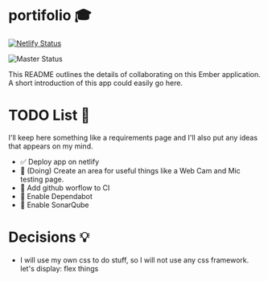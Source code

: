 # portifolio 🎓

[![Netlify Status](https://api.netlify.com/api/v1/badges/7e7b4aa0-c3d7-4e3f-9be4-a55b3bce6d94/deploy-status)](https://app.netlify.com/sites/valgueiro-portifolio/deploys)

![Master Status](https://github.com/Valgueiro/portifolio/workflows/Test%20Package/badge.svg?branch=master&event=push)

This README outlines the details of collaborating on this Ember application.
A short introduction of this app could easily go here.

# TODO List 🔨

I'll keep here something like a requirements page and I'll also put any ideas that appears on my mind.

* ✅ Deploy app on netlify
* 🔲 (Doing) Create an area for useful things like a Web Cam and Mic testing page.
* 🔲 Add github worflow to CI
* 🔲 Enable Dependabot
* 🔲 Enable SonarQube

# Decisions 💡

* I will use my own css to do stuff, so I will not use any css framework. let's display: flex things  
